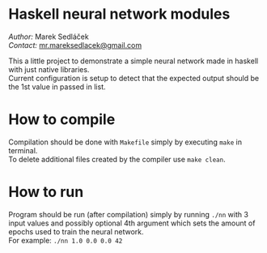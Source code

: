 # Haskell neural network modules
*Author:* Marek Sedláček  
*Contact:* mr.mareksedlacek@gmail.com  

This a little project to demonstrate a simple neural network made in haskell with just native libraries.  
Current configuration is setup to detect that the expected output should be the 1st value in passed in list.  

# How to compile
Compilation should be done with `Makefile` simply by executing `make` in terminal.  
To delete additional files created by the compiler use `make clean`.

# How to run
Program should be run (after compilation) simply by running `./nn` with 3 input values and possibly optional 4th argument which sets the amount of epochs used to train the neural network.  
For example: `./nn 1.0 0.0 0.0 42`


